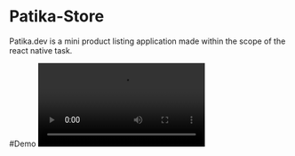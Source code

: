 # Patika-Store
Patika.dev is a mini product listing application made within the scope of the react native task.

#Demo
![](src/data/introduction-video.mp4)
